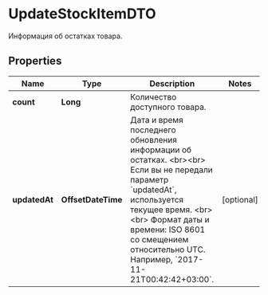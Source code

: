 

# UpdateStockItemDTO

Информация об остатках товара. 

## Properties

Name | Type | Description | Notes
------------ | ------------- | ------------- | -------------
**count** | **Long** | Количество доступного товара.  | 
**updatedAt** | **OffsetDateTime** | Дата и время последнего обновления информации об остатках. &lt;br&gt;&lt;br&gt; Если вы не передали параметр &#x60;updatedAt&#x60;, используется текущее время. &lt;br&gt;&lt;br&gt; Формат даты и времени: ISO 8601 со смещением относительно UTC. Например, &#x60;2017-11-21T00:42:42+03:00&#x60;.  |  [optional]



